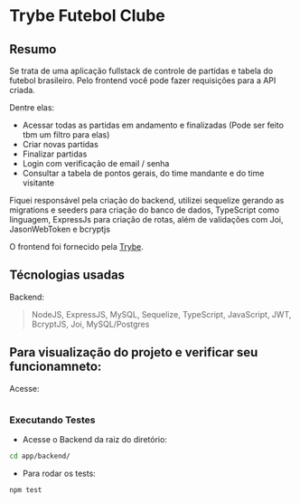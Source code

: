 # Trybe Futebol Clube

## Resumo

Se trata de uma aplicação fullstack de controle de partidas e tabela do futebol brasileiro. Pelo frontend você pode fazer requisições para a API criada.

Dentre elas: 
- Acessar todas as partidas em andamento e finalizadas (Pode ser feito tbm um filtro para elas)
- Criar novas partidas
- Finalizar partidas
- Login com verificação de email / senha
- Consultar a tabela de pontos gerais, do time mandante e do time visitante

Fiquei responsável pela criação do backend, utilizei sequelize gerando as migrations e seeders para criação do banco de dados, TypeScript como linguagem, ExpressJs para criação de rotas, além de validações com Joi, JasonWebToken e bcryptjs

O frontend foi fornecido pela [Trybe](https://www.betrybe.com/).

## Técnologias usadas

Backend:
> NodeJS, ExpressJS, MySQL, Sequelize, TypeScript, JavaScript, JWT, BcryptJS, Joi, MySQL/Postgres

## Para visualização do projeto e verificar seu funcionamneto:

Acesse: 
```https://trybefutebolclub.vercel.app/
```

### Executando Testes

- Acesse o Backend da raiz do diretório:

```bash
cd app/backend/
```

- Para rodar os tests:

```bash
npm test
```
